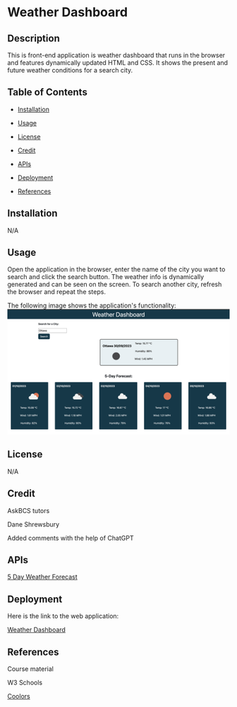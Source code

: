 # Weather Dashboard

## Description

This is front-end application is weather dashboard that runs in the browser and features dynamically updated HTML and CSS. It shows the present and future weather conditions for a search city.

## Table of Contents

- [Installation](#installation)

- [Usage](#usage)

- [License](#license)

- [Credit](#credit)  

- [APIs](#apis)

- [Deployment](#deployment)

- [References](#references)

## Installation

N/A

## Usage

Open the application in the browser, enter the name of the city you want to search and click the search button. The weather info is dynamically generated and can be seen on the screen. To search another city, refresh the browser and repeat the steps.

The following image shows the application's functionality:  
![Screenshot](./assets/images/screenshot.png)

## License

N/A

## Credit

AskBCS tutors

Dane Shrewsbury

Added comments with the help of ChatGPT

## APIs

[5 Day Weather Forecast](https://openweathermap.org/forecast5)

## Deployment

Here is the link to the web application:

[Weather Dashboard](https://wdverse.github.io/Weather-Dashboard/)

## References

Course material

W3 Schools

[Coolors](https://coolors.co/)
